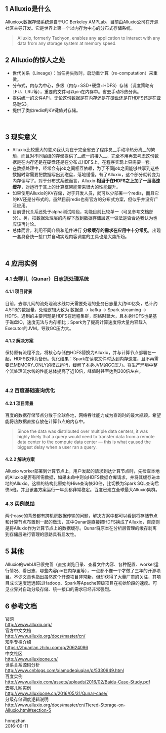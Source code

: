 ## 1 Alluxio是什么
Alluxio大数据存储系统源自于UC Berkeley AMPLab，目前由Alluxio公司在开源社区主导开发。它是世界上第一个以内存为中心的分布式存储系统。
<br>
> Alluxio, formerly Tachyon, enables any application to interact with any data from any storage system at memory speed.

## 2 Alluxio的惊人之处
* 世代关系（Lineage）：当任务失败时，启动重计算（re-computation）来重做。
* 分布式，内存为中心，多级（内存+SSD+硬盘+HDFS）存储（调度策略有LFU、LRU等），重要的文件可以pin在内存中。省去手动冷热分离。
* 提供统一的文件API，无论这份数据是在内存还是在硬盘还是在HDFS还是在亚马逊S3。
* 提供了类似redis的KV键值对存储。
<br>

## 3 现实意义
* Alluxio比较重大的意义我认为在于完全省去了程序员__手动冷热分离__的繁琐，而且对不同层级的存储提供了__统一的接入__，完全不用再去考虑这份数据是在内存还是在硬盘还是在分布式HDFS上，在程序实现上只需要一套。<br>
* 在数据处理中，经常会有job之间相互依赖，为了不同job之间能够共享到这些数据时常需要把数据写出到磁盘，落地缓慢。有了Alluxio，这个部分就转变为内存读写了。对于分布式系统而言，Alluxio __相当于在HDFS之上加了一层高速缓存__，对运行于其上的计算框架能带来很大的性能提升。<br>
* 如果使用Alluxio的KV存储，对于开发人员，就可以少部署一个redis，而且它的KV还是分布式的。虽然目前redis也有官方的分布式方案，但似乎并没有广泛应用。<br>
* 目前世代关系还处于alpha测试阶段，功能目前比较单一（可见参考文档部分）。另，把数据处理层的内容下放到数据存储层这一做法是否合适我认为也应该再讨论。<br>
* 总体而言，利用不同介质和组件进行 __分级缓存的需求在应用中十分常见__，出现一套具备统一接口并自动实现内容调度的工具也是大势所趋。
<br>

## 4 应用实例
### 4.1 去哪儿（Qunar）日志流处理系统
#### 4.1.1 项目背景
目前，去哪儿网的流处理流水线每天需要处理的业务日志量大约60亿条，总计约4.5TB的数据量。处理逻辑大致为 数据源 -> kafka -> Spark streaming -> HDFS。遇到的主要问题是HDFS在远程集群，网络时延大，且本身HDFS也是基于磁盘IO，速度无法与内存相比；Spark为了提高计算速度将大量内容载入Executor的JVM，导致GC压力大。
#### 4.1.2 解决方案
保持原有流程不变，将核心存储由HDFS替换为Alluxio，并与计算节点部署在一起，HDFS仅作为备份。优化结果：Spark在读取文件时达到内存速度，且不再需要已MEMORY_ONLY的模式运行，缓解了本身JVM的GC压力。将生产环境中整个流处理流水线的性能总体提高了近10倍，峰值时甚至达到300倍左右。<br><br>
### 4.2 百度基础查询优化
#### 4.2.1 项目背景
百度的数据存储节点分散于全球各地，网络吞吐能力成为查询时的最大瓶颈。希望能将热数据直接存放在计算节点的内存中。
> Since the data was distributed over multiple data centers, it was highly likely that a query would need to transfer data from a remote data center to the compute data center — this is what caused the biggest delay when a user ran a query. 

#### 4.2.2 解决方案
Alluxio worker部署到计算节点上，用户发起的请求到达计算节点时，先检查本地的Alluxio是否有所需数据，如果未命中则向HDFS数据仓库请求，并将其缓存进本地的Alluxio。这样的结构比原始的Hive查询快30倍，比切换为Spark SQL查询后快5倍。并且该套方案运行一年余都非常稳定。百度已建立全球最大Alluxio集群。
### 4.3 实例总结
两个case的背景都有跨机房数据传输的问题，解决方案中都可以看到将存储节点和计算节点布置到一起的做法，其中Qunar是直接把HDFS换成了Alluxio，百度则是将Alluxio作为计算节点上的数据缓存。Qunar将原本在分析层管理的缓存剥离到存储层进行管理的思路具有启发性。<br>

## 5 其他
Alluxio的webUI已很完善（直接浏览目录、查看文件内容、各种配置、worker运行情况、看日志、哪些内容pin在内存里等），一点都不像一个才做了三年的开源项目。不少文章也指出虽然这个开源项目非常新，但却获得了大量厂商的关注，其项目成长速度远远超过Hadoop、Spark等Apache顶级项目在初始阶段的速度。可见业界对自动分级存储、统一接口的需求已经非常强烈。<br>
## 6 参考文档
官网<br>
http://www.alluxio.org/<br>
官方中文文档<br>
http://www.alluxio.org/docs/master/cn/<br>
知乎专栏介绍<br>
https://zhuanlan.zhihu.com/p/20624086<br>
中文社区<br>
http://www.alluxioone.cn/<br>
世系关系源码分析<br>
http://www.cnblogs.com/xiamodeqiuqian/p/5330949.html<br>
百度实例<br>
http://www.alluxio.com/assets/uploads/2016/02/Baidu-Case-Study.pdf<br>
去哪儿网实例<br>
http://www.alluxioone.cn/2016/05/31/Qunar-case/<br>
分级存储调度逻辑说明<br>
http://www.alluxio.org/docs/master/cn/Tiered-Storage-on-Alluxio.html#section-5<br>
<br>
hongzhan<br>
2016-09-11
